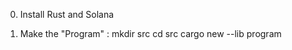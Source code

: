 0. Install Rust and Solana

1. Make the "Program" :
    mkdir src
    cd src
    cargo new --lib program

